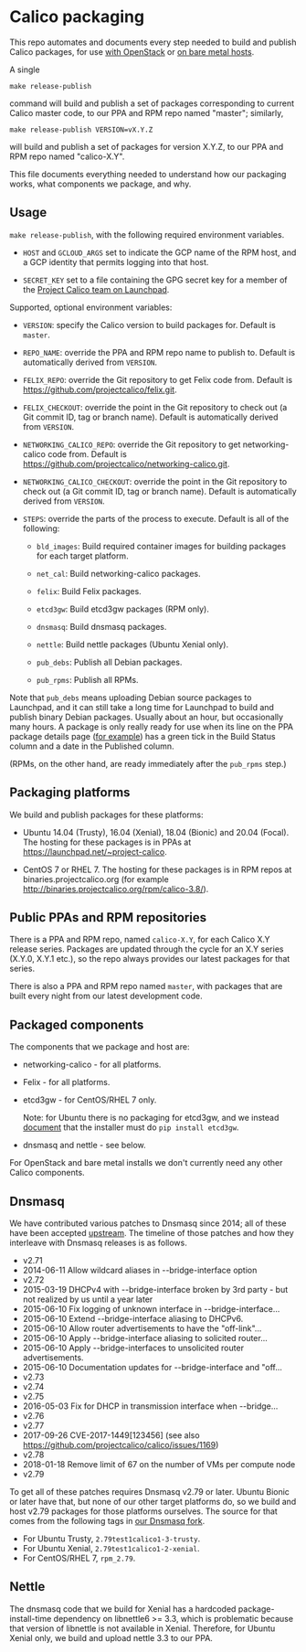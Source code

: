 
# Calico packaging

This repo automates and documents every step needed to build and
publish Calico packages, for use [with
OpenStack](https://docs.projectcalico.org/master/getting-started/openstack/installation/)
or [on bare metal
hosts](https://docs.projectcalico.org/master/getting-started/bare-metal/installation/).

A single

    make release-publish

command will build and publish a set of packages corresponding to
current Calico master code, to our PPA and RPM repo named "master";
similarly,

    make release-publish VERSION=vX.Y.Z

will build and publish a set of packages for version X.Y.Z, to our PPA
and RPM repo named "calico-X.Y".

This file documents everything needed to understand how our packaging
works, what components we package, and why.

## Usage

`make release-publish`, with the following required environment
variables.

-  `HOST` and `GCLOUD_ARGS` set to indicate the GCP name of the RPM
   host, and a GCP identity that permits logging into that host.

-  `SECRET_KEY` set to a file containing the GPG secret key for a
   member of the [Project Calico team on
   Launchpad](https://launchpad.net/~project-calico).

Supported, optional environment variables:

-  `VERSION`: specify the Calico version to build packages for.
   Default is `master`.

-  `REPO_NAME`: override the PPA and RPM repo name to publish to.
   Default is automatically derived from `VERSION`.

-  `FELIX_REPO`: override the Git repository to get Felix code from.
   Default is https://github.com/projectcalico/felix.git.

-  `FELIX_CHECKOUT`: override the point in the Git repository to check
   out (a Git commit ID, tag or branch name).  Default is
   automatically derived from `VERSION`.

-  `NETWORKING_CALICO_REPO`: override the Git repository to get
   networking-calico code from.  Default is
   https://github.com/projectcalico/networking-calico.git.

-  `NETWORKING_CALICO_CHECKOUT`: override the point in the Git
   repository to check out (a Git commit ID, tag or branch name).
   Default is automatically derived from `VERSION`.

-  `STEPS`: override the parts of the process to execute.  Default is
   all of the following:

   -  `bld_images`: Build required container images for building
      packages for each target platform.

   -  `net_cal`: Build networking-calico packages.

   -  `felix`: Build Felix packages.

   -  `etcd3gw`: Build etcd3gw packages (RPM only).

   -  `dnsmasq`: Build dnsmasq packages.

   -  `nettle`: Build nettle packages (Ubuntu Xenial only).

   -  `pub_debs`: Publish all Debian packages.

   -  `pub_rpms`: Publish all RPMs.

Note that `pub_debs` means uploading Debian source packages to
Launchpad, and it can still take a long time for Launchpad to build
and publish binary Debian packages.  Usually about an hour, but
occasionally many hours.  A package is only really ready for use when
its line on the PPA package details page ([for
example](https://launchpad.net/~project-calico/+archive/ubuntu/master/+packages))
has a green tick in the Build Status column and a date in the
Published column.

(RPMs, on the other hand, are ready immediately after the `pub_rpms` step.)

## Packaging platforms

We build and publish packages for these platforms:

-  Ubuntu 14.04 (Trusty), 16.04 (Xenial), 18.04 (Bionic)
   and 20.04 (Focal). The hosting for these packages is
   in PPAs at https://launchpad.net/~project-calico.

-  CentOS 7 or RHEL 7.  The hosting for these packages is in RPM repos
   at binaries.projectcalico.org (for example
   http://binaries.projectcalico.org/rpm/calico-3.8/).

## Public PPAs and RPM repositories

There is a PPA and RPM repo, named `calico-X.Y`, for each Calico X.Y
release series.  Packages are updated through the cycle for an X.Y
series (X.Y.0, X.Y.1 etc.), so the repo always provides our latest
packages for that series.

There is also a PPA and RPM repo named `master`, with packages that
are built every night from our latest development code.

## Packaged components

The components that we package and host are:

-  networking-calico - for all platforms.

-  Felix - for all platforms.

-  etcd3gw - for CentOS/RHEL 7 only.

   Note: for Ubuntu there is no packaging for etcd3gw, and we instead
   [document](https://docs.projectcalico.org/master/getting-started/openstack/installation/ubuntu)
   that the installer must do `pip install etcd3gw`.

-  dnsmasq and nettle - see below.

For OpenStack and bare metal installs we don't currently need any
other Calico components.

## Dnsmasq

We have contributed various patches to Dnsmasq since 2014; all of
these have been accepted
[upstream](http://www.thekelleys.org.uk/dnsmasq/doc.html).  The
timeline of those patches and how they interleave with Dnsmasq
releases is as follows.

-  v2.71
-  2014-06-11 Allow wildcard aliases in --bridge-interface option
-  v2.72
-  2015-03-19 DHCPv4 with --bridge-interface broken by 3rd party - but
   not realized by us until a year later
-  2015-06-10 Fix logging of unknown interface in
   --bridge-interface...
-  2015-06-10 Extend --bridge-interface aliasing to DHCPv6.
-  2015-06-10 Allow router advertisements to have the "off-link"...
-  2015-06-10 Apply --bridge-interface aliasing to solicited router...
-  2015-06-10 Apply --bridge-interfaces to unsolicited router
   advertisements.
-  2015-06-10 Documentation updates for --bridge-interface and "off...
-  v2.73
-  v2.74
-  v2.75
-  2016-05-03 Fix for DHCP in transmission interface when --bridge...
-  v2.76
-  v2.77
-  2017-09-26 CVE-2017-1449[123456] (see also
   https://github.com/projectcalico/calico/issues/1169)
-  v2.78
-  2018-01-18 Remove limit of 67 on the number of VMs per compute node
-  v2.79

To get all of these patches requires Dnsmasq v2.79 or later.  Ubuntu
Bionic or later have that, but none of our other target platforms do,
so we build and host v2.79 packages for those platforms ourselves.
The source for that comes from the following tags in [our Dnsmasq
fork](https://github.com/projectcalico/calico-dnsmasq).

-  For Ubuntu Trusty, `2.79test1calico1-3-trusty`.
-  For Ubuntu Xenial, `2.79test1calico1-2-xenial`.
-  For CentOS/RHEL 7, `rpm_2.79`.

## Nettle

The dnsmasq code that we build for Xenial has a hardcoded
package-install-time dependency on libnettle6 >= 3.3, which is
problematic because that version of libnettle is not available in
Xenial.  Therefore, for Ubuntu Xenial only, we build and upload nettle
3.3 to our PPA.
